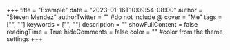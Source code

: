 +++
title = "Example"
date = "2023-01-16T10:09:54-08:00"
author = "Steven Mendez"
authorTwitter = "" #do not include @
cover = "Me"
tags = ["", ""]
keywords = ["", ""]
description = ""
showFullContent = false
readingTime = True
hideComments = false
color = "" #color from the theme settings
+++
